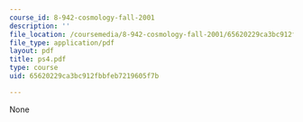 ```yaml
---
course_id: 8-942-cosmology-fall-2001
description: ''
file_location: /coursemedia/8-942-cosmology-fall-2001/65620229ca3bc912fbbfeb7219605f7b_ps4.pdf
file_type: application/pdf
layout: pdf
title: ps4.pdf
type: course
uid: 65620229ca3bc912fbbfeb7219605f7b

---
```

None